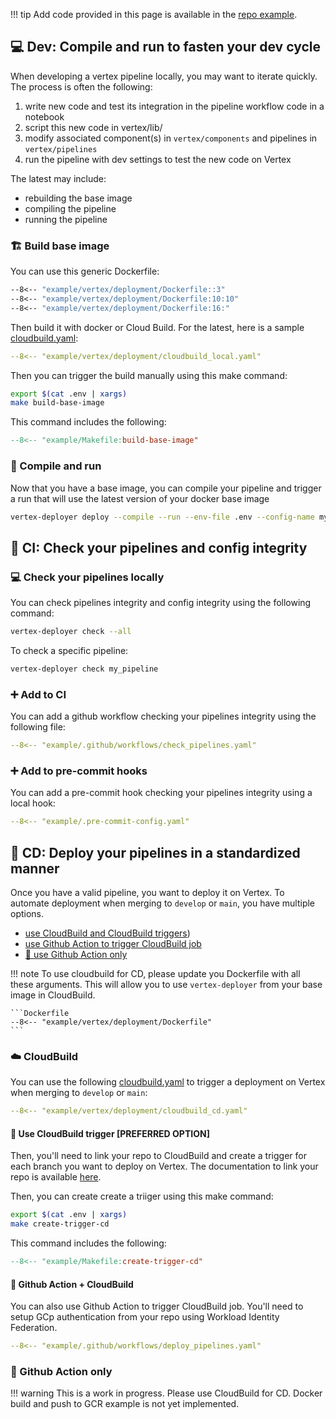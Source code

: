 !!! tip
    Add code provided in this page is available in the [repo example](./example).



## 💻 Dev: Compile and run to fasten your dev cycle


When developing a vertex pipeline locally, you may want to iterate quickly. The process is often the following:
1. write new code and test its integration in the pipeline workflow code in a notebook
2. script this new code in vertex/lib/
3. modify associated component(s) in `vertex/components` and pipelines in `vertex/pipelines`
4. run the pipeline with dev settings to test the new code on Vertex

The latest may include:
- rebuilding the base image
- compiling the pipeline
- running the pipeline


### 🏗️ Build base image

You can use this generic Dockerfile:

```Dockerfile
--8<-- "example/vertex/deployment/Dockerfile::3"
--8<-- "example/vertex/deployment/Dockerfile:10:10"
--8<-- "example/vertex/deployment/Dockerfile:16:"
```

Then build it with docker or Cloud Build. For the latest, here is a sample [cloudbuild.yaml](../example/vertex/deployment/cloudbuild_local.yaml):

```yaml
--8<-- "example/vertex/deployment/cloudbuild_local.yaml"
```

Then you can trigger the build manually using this make command:

```bash
export $(cat .env | xargs)
make build-base-image
```

This command includes the following:
```makefile
--8<-- "example/Makefile:build-base-image"
```

### 🚀 Compile and run

Now that you have a base image, you can compile your pipeline and trigger a run that will use the latest version of your docker base image

```bash
vertex-deployer deploy --compile --run --env-file .env --config-name my_config.json
```

## 🧪 CI: Check your pipelines and config integrity

### 💻 Check your pipelines locally

You can check pipelines integrity and config integrity using the following command:

```bash
vertex-deployer check --all
```

To check a specific pipeline:
```bash
vertex-deployer check my_pipeline
```

### ➕ Add to CI

You can add a github workflow checking your pipelines integrity using the following file:
```yaml
--8<-- "example/.github/workflows/check_pipelines.yaml"
```

### ➕ Add to pre-commit hooks

You can add a pre-commit hook checking your pipelines integrity using a local hook:
```yaml
--8<-- "example/.pre-commit-config.yaml"
```

## 🚀 CD: Deploy your pipelines in a standardized manner

Once you have a valid pipeline, you want to deploy it on Vertex. To automate deployment when merging to `develop` or `main`, you have multiple options.
- [use CloudBuild and CloudBuild triggers](#-cloudbuild-trigger))
- [use Github Action to trigger CloudBuild job](#-github-action--cloudbuild)
- [🚧 use Github Action only](#-github-action)


!!! note
    To use cloudbuild for CD, please update you Dockerfile with all these arguments.
    This will allow you to use `vertex-deployer` from your base image in CloudBuild.

    ```Dockerfile
    --8<-- "example/vertex/deployment/Dockerfile"
    ```

### ☁️ CloudBuild

You can use the following [cloudbuild.yaml](../example/vertex/deployment/cloudbuild_cd.yaml) to trigger a deployment on Vertex when merging to `develop` or `main`:

```yaml
--8<-- "example/vertex/deployment/cloudbuild_cd.yaml"
```

#### 🎯 Use CloudBuild trigger \[PREFERRED OPTION\]

Then, you'll need to link your repo to CloudBuild and create a trigger for each branch you want to deploy on Vertex.
The documentation to link your repo is available [here](https://cloud.google.com/build/docs/automating-builds/github/connect-repo-github?generation=2nd-gen#console).

Then, you can create create a triiger using this make command:

```bash
export $(cat .env | xargs)
make create-trigger-cd
```

This command includes the following:
```makefile
--8<-- "example/Makefile:create-trigger-cd"
```

#### 🐙 Github Action + CloudBuild

You can also use Github Action to trigger CloudBuild job. You'll need to setup GCp authentication from your repo using Workload Identity Federation.

```yaml
--8<-- "example/.github/workflows/deploy_pipelines.yaml"
```

### 🚧 Github Action only

!!! warning
    This is a work in progress. Please use CloudBuild for CD.
    Docker build and push to GCR example is not yet implemented.
